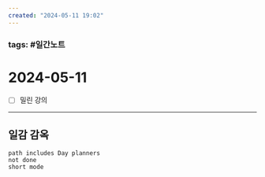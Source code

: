 ```yaml
---
created: "2024-05-11 19:02"
---
```


### tags: #일간노트
  
# 2024-05-11 
- [ ] 밀린 강의 
  
---  
## 일감 감옥  
```tasks  
path includes Day planners
not done  
short mode  
```